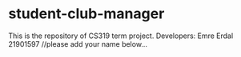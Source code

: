 # student-club-manager
This is the repository of CS319 term project.
Developers:
Emre Erdal 21901597
//please add your name below...
